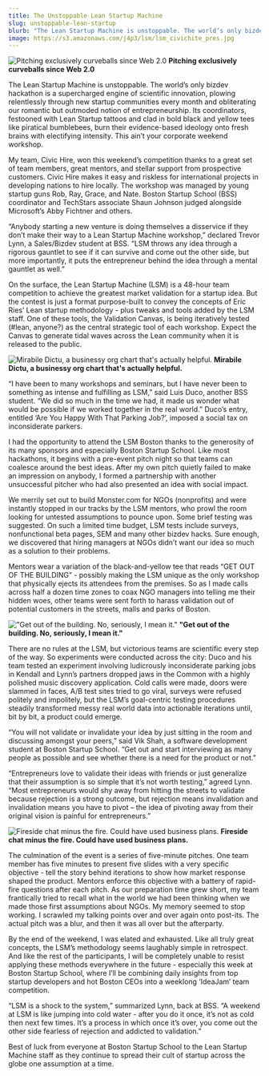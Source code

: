 ```yaml
---
title: The Unstoppable Lean Startup Machine
slug: unstoppable-lean-startup
blurb: "The Lean Startup Machine is unstoppable. The world’s only bizdev hackathon is a supercharged engine of scientific innovation, plowing relentlessly through new startup communities every month and obliterating our romantic but outmoded notion of entrepreneurship..."
image: https://s3.amazonaws.com/j4p3/lsm/lsm_civichite_pres.jpg
---
```


![Pitching exclusively curveballs since Web 2.0](https://s3.amazonaws.com/j4p3/lsm/lsm_civichite_pres.jpg)
**Pitching exclusively curveballs since Web 2.0**

The Lean Startup Machine is unstoppable. The world’s only bizdev hackathon is a supercharged engine of scientific innovation, plowing relentlessly through new startup communities every month and obliterating our romantic but outmoded notion of entrepreneurship. Its coordinators, festooned with Lean Startup tattoos and clad in bold black and yellow tees like piratical bumblebees, burn their evidence-based ideology onto fresh brains with electifying intensity. This ain’t your corporate weekend workshop.

My team, Civic Hire, won this weekend’s competition thanks to a great set of team members, great mentors, and stellar support from prospective customers. Civic Hire makes it easy and riskless for international projects in developing nations to hire locally. The workshop was managed by young startup guns Rob, Ray, Grace, and Nate. Boston Startup School (BSS) coordinator and TechStars associate Shaun Johnson judged alongside Microsoft’s Abby Fichtner and others.

“Anybody starting a new venture is doing themselves a disservice if they don’t make their way to a Lean Startup Machine workshop,” declared Trevor Lynn, a Sales/Bizdev student at BSS. “LSM throws any idea through a rigorous gauntlet to see if it can survive and come out the other side, but more importantly, it puts the entrepreneur behind the idea through a mental gauntlet as well.”

On the surface, the Lean Startup Machine (LSM) is a 48-hour team competition to achieve the greatest market validation for a startup idea. But the contest is just a format purpose-built to convey the concepts of Eric Ries’ Lean startup methodology - plus tweaks and tools added by the LSM staff. One of these tools, the Validation Canvas, is being iteratively tested (#lean, anyone?) as the central strategic tool of each workshop. Expect the Canvas to generate tidal waves across the Lean community when it is released to the public.


![Mirabile Dictu, a businessy org chart that's actually helpful.](https://s3.amazonaws.com/j4p3/lsm/lsm_canvas.jpg)
**Mirabile Dictu, a businessy org chart that's actually helpful.**

“I have been to many workshops and seminars, but I have never been to something as intense and fulfilling as LSM,” said Luis Duco, another BSS student. “We did so much in the time we had, it made us wonder what would be possible if we worked together in the real world.” Duco’s entry, entitled ‘Are You Happy With That Parking Job?’, imposed a social tax on inconsiderate parkers.

I had the opportunity to attend the LSM Boston thanks to the generosity of its many sponsors and especially Boston Startup School. Like most hackathons, it begins with a pre-event pitch night so that teams can coalesce around the best ideas. After my own pitch quietly failed to make an impression on anybody, I formed a partnership with another unsuccessful pitcher who had also presented an idea with social impact.

We merrily set out to build Monster.com for NGOs (nonprofits) and were instantly stopped in our tracks by the LSM mentors, who prowl the room looking for untested assumptions to pounce upon. Some brief testing was suggested. On such a limited time budget, LSM tests include surveys, nonfunctional beta pages, SEM and many other bizdev hacks. Sure enough, we discovered that hiring managers at NGOs didn’t want our idea so much as a solution to their problems.

Mentors wear a variation of the black-and-yellow tee that reads “GET OUT OF THE BUILDING” - possibly making the LSM unique as the only workshop that physically ejects its attendees from the premises. So as I made calls across half a dozen time zones to coax NGO managers into telling me their hidden woes, other teams were sent forth to harass validation out of potential customers in the streets, malls and parks of Boston.

!["Get out of the building. No, seriously, I mean it."](https://s3.amazonaws.com/j4p3/lsm/lsm_grace.jpg)
**"Get out of the building. No, seriously, I mean it."**

There are no rules at the LSM, but victorious teams are scientific every step of the way. So experiments were conducted across the city: Duco and his team tested an experiment involving ludicrously inconsiderate parking jobs in Kendall and Lynn’s partners dropped jaws in the Common with a highly polished music discovery application. Cold calls were made, doors were slammed in faces, A/B test sites tried to go viral, surveys were refused politely and impolitely, but the LSM’s goal-centric testing procedures steadily transformed messy real world data into actionable iterations until, bit by bit, a product could emerge.

“You will not validate or invalidate your idea by just sitting in the room and discussing amongst your peers,” said Vik Shah, a software development student at Boston Startup School. “Get out and start interviewing as many people as possible and see whether there is a need for the product or not.”

“Entrepreneurs love to validate their ideas with friends or just generalize that their assumption is so simple that it’s not worth testing,” agreed Lynn. “Most entrepreneurs would shy away from hitting the streets to validate because rejection is a strong outcome, but rejection means invalidation and invalidation means you have to pivot – the idea of pivoting away from their original vision is painful for entrepreneurs.”

![Fireside chat minus the fire. Could have used business plans.](https://s3.amazonaws.com/j4p3/lsm/lsm_prendergast.jpg)
**Fireside chat minus the fire. Could have used business plans.**

The culmination of the event is a series of five-minute pitches. One team member has five minutes to present five slides with a very specific objective - tell the story behind iterations to show how market response shaped the product. Mentors enforce this objective with a battery of rapid-fire questions after each pitch. As our preparation time grew short, my team frantically tried to recall what in the world we had been thinking when we made those first assumptions about NGOs. My memory seemed to stop working. I scrawled my talking points over and over again onto post-its. The actual pitch was a blur, and then it was all over but the afterparty.

By the end of the weekend, I was elated and exhausted. Like all truly great concepts, the LSM’s methodology seems laughably simple in retrospect. And like the rest of the participants, I will be completely unable to resist applying these methods everywhere in the future - especially this week at Boston Startup School, where I’ll be combining daily insights from top startup developers and hot Boston CEOs into a weeklong ‘IdeaJam’ team competition.

“LSM is a shock to the system,” summarized Lynn, back at BSS. “A weekend at LSM is like jumping into cold water - after you do it once, it’s not as cold then next few times. It’s a process in which once it’s over, you come out the other side fearless of rejection and addicted to validation.”

Best of luck from everyone at Boston Startup School to the Lean Startup Machine staff as they continue to spread their cult of startup across the globe one assumption at a time.